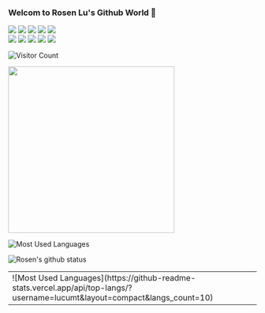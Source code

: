 ### Welcom to Rosen Lu's Github World 👋

![](https://img.shields.io/github/commit-activity/m/lucumt/ghblog)
![](https://img.shields.io/github/commit-activity/w/lucumt/ghblog)
![](https://img.shields.io/github/forks/lucumt/ghblog)
![](https://img.shields.io/github/stars/lucumt/ghblog)
![](https://img.shields.io/github/languages/count/lucumt/ghblog)
<br/>
![](https://img.shields.io/badge/coder-working-brightgreen)
![](https://img.shields.io/badge/skill-Java-success)
![](https://img.shields.io/badge/skill-Golang-success)
![](https://img.shields.io/badge/skill-Python-success)
![](https://img.shields.io/badge/skill-MySQL-success)

![Visitor Count](https://profile-counter.glitch.me/lucumt/count.svg)

<a href="https://stackoverflow.com/users/3176419" target="blank"><img width="337px" src="https://stackoverflow-card.vercel.app/?userID=3176419&theme=stackoverflow-light" /></a>

![Most Used Languages](https://github-readme-stats.vercel.app/api/top-langs/?username=lucumt&layout=compact&langs_count=10)

![Rosen's github status](https://github-readme-stats.vercel.app/api?username=lucumt&show_icons=true&theme=light) 

<!--
![Top Langs](https://github-readme-stats.vercel.app/api/top-langs/?username=lucumt)


**lucumt/lucumt** is a ✨ _special_ ✨ repository because its `README.md` (this file) appears on your GitHub profile.

Here are some ideas to get you started:

- 🔭 I’m currently working on ...
- 🌱 I’m currently learning ...
- 👯 I’m looking to collaborate on ...
- 🤔 I’m looking for help with ...
- 💬 Ask me about ...
- 📫 How to reach me: ...
- 😄 Pronouns: ...
- ⚡ Fun fact: ...
-->

<table>
  <tbody>
      <tr>
          <td>![Most Used Languages](https://github-readme-stats.vercel.app/api/top-langs/?username=lucumt&layout=compact&langs_count=10)</td>
      </tr>
  </tbody>
</table>
